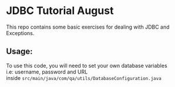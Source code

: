 # JDBC Tutorial August  
This repo contains some basic exercises for dealing with JDBC and 
Exceptions.  
  
## Usage:  
To use this code, you will need to set your own database variables  
i.e: username, password and URL  
inside `src/main/java/com/qa/utils/DatabaseConfiguration.java`  

